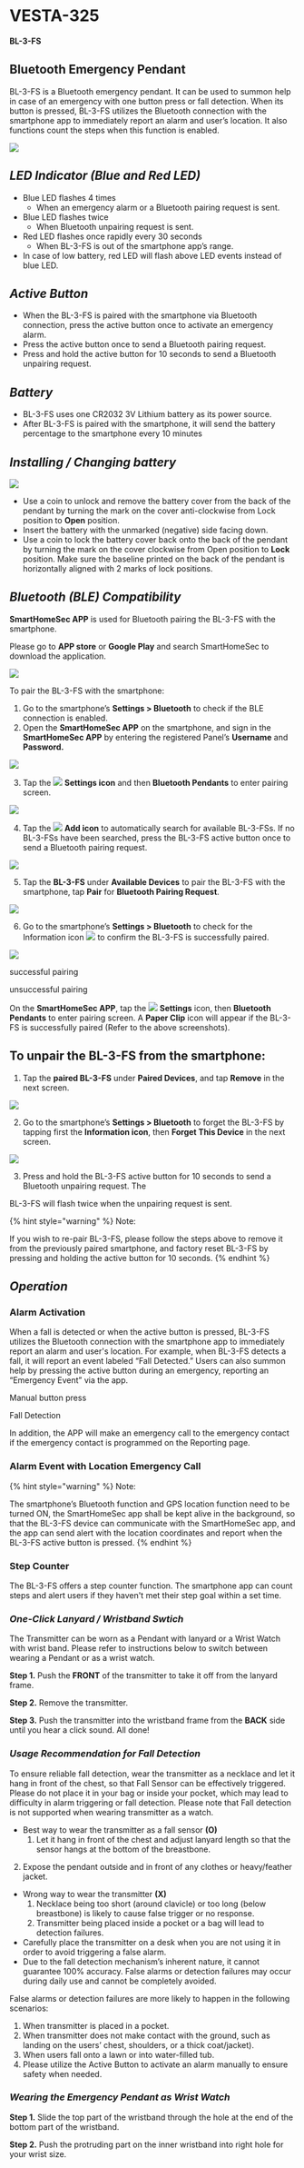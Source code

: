# VESTA-325

**BL-3-FS**

## **Bluetooth Emergency Pendant**

BL-3-FS is a Bluetooth emergency pendant. It can be used to summon help in case of an emergency with one button press or fall detection. When its button is pressed, BL-3-FS utilizes the Bluetooth connection with the smartphone app to immediately report an alarm and user’s location. It also functions count the steps when this function is enabled.

![](<.gitbook/assets/1 (110).png>)

## _**LED Indicator (Blue and Red LED)**_

* Blue LED flashes 4 times
  * When an emergency alarm or a Bluetooth pairing request is sent.
* Blue LED flashes twice
  * When Bluetooth unpairing request is sent.
* Red LED flashes once rapidly every 30 seconds
  * When BL-3-FS is out of the smartphone app’s range.
* In case of low battery, red LED will flash above LED events instead of blue LED.

## _**Active Button**_

* When the BL-3-FS is paired with the smartphone via Bluetooth connection, press the active button once to activate an emergency alarm.
* Press the active button once to send a Bluetooth pairing request.
* Press and hold the active button for 10 seconds to send a Bluetooth unpairing request.

## _**Battery**_

* BL-3-FS uses one CR2032 3V Lithium battery as its power source.
* After BL-3-FS is paired with the smartphone, it will send the battery percentage to the smartphone every 10 minutes

## _**Installing / Changing battery**_

![](<.gitbook/assets/5 (117).png>)

* Use a coin to unlock and remove the battery cover from the back of the pendant by turning the mark on the cover anti-clockwise from Lock position to **Open** position.
* Insert the battery with the unmarked (negative) side facing down.
* Use a coin to lock the battery cover back onto the back of the pendant by turning the mark on the cover clockwise from Open position to **Lock** position. Make sure the baseline printed on the back of the pendant is horizontally aligned with 2 marks of lock positions.

## _**Bluetooth (BLE) Compatibility**_

**SmartHomeSec APP** is used for Bluetooth pairing the BL-3-FS with the smartphone.

Please go to **APP store** or **Google Play** and search SmartHomeSec to download the application.

![](<.gitbook/assets/7 (68).jpeg>)

To pair the BL-3-FS with the smartphone:

1. Go to the smartphone’s **Settings > Bluetooth** to check if the BLE connection is enabled.
2. Open the **SmartHomeSec APP** on the smartphone, and sign in the **SmartHomeSec APP** by entering the registered Panel’s **Username** and **Password.**

![](<.gitbook/assets/8 (87).png>)

3. Tap the ![](<.gitbook/assets/9 (47).jpeg>) **Settings icon** and then **Bluetooth Pendants** to enter pairing screen.

![](<.gitbook/assets/10 (84).png>)

4. Tap the ![](<.gitbook/assets/11 (42).jpeg>) **Add icon** to automatically search for available BL-3-FSs. If no BL-3-FSs have been searched, press the BL-3-FS active button once to send a Bluetooth pairing request.

![](<.gitbook/assets/12 (67).png>)

5. Tap the **BL-3-FS** under **Available Devices** to pair the BL-3-FS with the smartphone, tap **Pair** for **Bluetooth Pairing Request**.

![](<.gitbook/assets/13 (56).png>)

6. Go to the smartphone’s **Settings > Bluetooth** to check for the Information icon ![](<.gitbook/assets/14 (35).jpeg>) to confirm the BL-3-FS is successfully paired.

![](<.gitbook/assets/15 (56).png>)

successful pairing

unsuccessful pairing

On the **SmartHomeSec APP**, tap the ![](<.gitbook/assets/16 (22).jpeg>) **Settings** icon, then **Bluetooth Pendants** to enter pairing screen. A **Paper Clip** icon will appear if the BL-3-FS is successfully paired (Refer to the above screenshots).

## To unpair the BL-3-FS from the smartphone:

1. Tap the **paired BL-3-FS** under **Paired Devices**, and tap **Remove** in the next screen.

![](<.gitbook/assets/17 (48).png>)

2. Go to the smartphone’s **Settings > Bluetooth** to forget the BL-3-FS by tapping first the **Information icon**, then **Forget This Device** in the next screen.

![](<.gitbook/assets/18 (57).png>)

3. Press and hold the BL-3-FS active button for 10 seconds to send a Bluetooth unpairing request. The

BL-3-FS will flash twice when the unpairing request is sent.

{% hint style="warning" %}
Note:&#x20;

If you wish to re-pair BL-3-FS, please follow the steps above to remove it from the previously paired smartphone, and factory reset BL-3-FS by pressing and holding the active button for 10 seconds.
{% endhint %}

## _**Operation**_

### **Alarm Activation**

When a fall is detected or when the active button is pressed, BL-3-FS utilizes the Bluetooth connection with the smartphone app to immediately report an alarm and user's location. For example, when BL-3-FS detects a fall, it will report an event labeled “Fall Detected.” Users can also summon help by pressing the active button during an emergency, reporting an “Emergency Event” via the app.

Manual button press&#x20;

Fall Detection&#x20;

In addition, the APP will make an emergency call to the emergency contact if the emergency contact is programmed on the Reporting page.

### **Alarm Event with Location** **Emergency Call**

{% hint style="warning" %}
Note:

The smartphone’s Bluetooth function and GPS location function need to be turned ON, the SmartHomeSec app shall be kept alive in the background, so that the BL-3-FS device can communicate with the SmartHomeSec app, and the app can send alert with the location coordinates and report when the BL-3-FS active button is pressed.
{% endhint %}

### **Step Counter**

The BL-3-FS offers a step counter function. The smartphone app can count steps and alert users if they haven't met their step goal within a set time.

### _**One-Click Lanyard / Wristband Swtich**_

The Transmitter can be worn as a Pendant with lanyard or a Wrist Watch with wrist band. Please refer to instructions below to switch between wearing a Pendant or as a wrist watch.

**Step 1.** Push the **FRONT** of the transmitter to take it off from the lanyard frame.

**Step 2.** Remove the transmitter.

**Step 3.** Push the transmitter into the wristband frame from the **BACK** side until you hear a click sound. All done!

### _**Usage Recommendation for Fall Detection**_

To ensure reliable fall detection, wear the transmitter as a necklace and let it hang in front of the chest, so that Fall Sensor can be effectively triggered. Please do not place it in your bag or inside your pocket, which may lead to difficulty in alarm triggering or fall detection. Please note that Fall detection is not supported when wearing transmitter as a watch.

* Best way to wear the transmitter as a fall sensor **(O)**
  1. Let it hang in front of the chest and adjust lanyard length so that the sensor hangs at the bottom of the breastbone.

2. Expose the pendant outside and in front of any clothes or heavy/feather jacket.

* Wrong way to wear the transmitter **(X)**
  1. Necklace being too short (around clavicle) or too long (below breastbone) is likely to cause false trigger or no response.
  2. Transmitter being placed inside a pocket or a bag will lead to detection failures.
* Carefully place the transmitter on a desk when you are not using it in order to avoid triggering a false alarm.
* Due to the fall detection mechanism’s inherent nature, it cannot guarantee 100% accuracy. False alarms or detection failures may occur during daily use and cannot be completely avoided.

False alarms or detection failures are more likely to happen in the following scenarios:

1. When transmitter is placed in a pocket.
2. When transmitter does not make contact with the ground, such as landing on the users’ chest, shoulders, or a thick coat/jacket).
3. When users fall onto a lawn or into water-filled tub.
4. Please utilize the Active Button to activate an alarm manually to ensure safety when needed.

### _**Wearing the Emergency Pendant as Wrist Watch**_

**Step 1.** Slide the top part of the wristband through the hole at the end of the bottom part of the wristband.

**Step 2.** Push the protruding part on the inner wristband into right hole for your wrist size.
